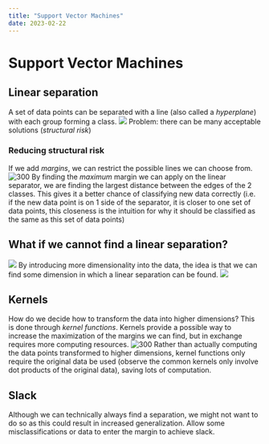 ```yaml
---
title: "Support Vector Machines"
date: 2023-02-22
---
```

# Support Vector Machines
## Linear separation
A set of data points can be separated with a line (also called a *hyperplane*) with each group forming a class.
![](https://i.imgur.com/Xcs63xa.png)
Problem: there can be many acceptable solutions (*structural risk*)
### Reducing structural risk
If we add *margins*, we can restrict the possible lines we can choose from. 
![300](https://i.imgur.com/pIG5Ube.png)
By finding the *maximum* margin we can apply on the linear separator, we are finding the largest distance between the edges of the 2 classes. This gives it a better chance of classifying new data correctly (i.e. if the new data point is on 1 side of the separator, it is closer to one set of data points, this closeness is the intuition for why it should be classified as the same as this set of data points)
## What if we cannot find a linear separation?
![](https://i.imgur.com/0go7VFC.png)
By introducing more dimensionality into the data, the idea is that we can find some dimension in which a linear separation can be found.
![](https://i.imgur.com/4md60Gk.png)
## Kernels
How do we decide how to transform the data into higher dimensions? This is done through *kernel functions*. Kernels provide a possible way to increase the maximization of the margins we can find, but in exchange requires more computing resources.
![300](https://i.imgur.com/sE7bl3L.png)
Rather than actually computing the data points transformed to higher dimensions, kernel functions only require the original data be used (observe the common kernels only involve dot products of the original data), saving lots of computation.
## Slack
Although we can technically always find a separation, we might not want to do so as this could result in increased generalization. Allow some misclassifications or data to enter the margin to achieve slack.